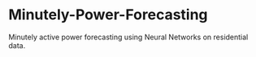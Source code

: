 # Minutely-Power-Forecasting
Minutely active power forecasting using Neural Networks on residential data.
